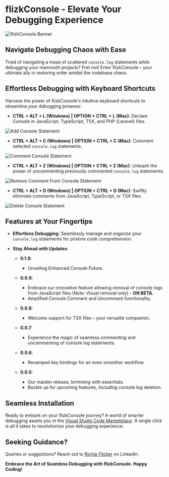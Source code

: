 # flizkConsole - Elevate Your Debugging Experience

![flizkConsole Banner](https://i.ibb.co/h220GMx/flizk-banner.jpg)

## Navigate Debugging Chaos with Ease

Tired of navigating a maze of scattered `console.log` statements while debugging your mammoth projects? Fret not! Enter flizkConsole – your ultimate ally in restoring order amidst the codebase chaos.

## Effortless Debugging with Keyboard Shortcuts

Harness the power of flizkConsole's intuitive keyboard shortcuts to streamline your debugging prowess:

- **CTRL + ALT + L (Windows) | OPTION + CTRL + L (Mac)**: Declare Console in JavaScript, TypeScript, TSX, and PHP (Laravel) files.

![Add Console Statement](https://i.ibb.co/sqGpQ7R/c01.gif)

- **CTRL + ALT + C (Windows) | OPTION + CTRL + C (Mac)**: Comment selected `console.log` statements.

![Comment Console Statement](https://i.ibb.co/x11G1gp/c02.gif)

- **CTRL + ALT + Z (Windows) | OPTION + CTRL + Z (Mac)**: Unleash the power of uncommenting previously commented `console.log` statements.

![Remove Comment From Console Statement](https://i.ibb.co/5cZ0KfW/c03.gif)

- **CTRL + ALT + D (Windows) | OPTION + CTRL + D (Mac)**: Swiftly eliminate comments from JavaScript, TypeScript, or TSX files.

![Delete Console Statement](https://i.ibb.co/0mz53Rz/c04.gif)

## Features at Your Fingertips

- **Effortless Debugging**: Seamlessly manage and organize your `console.log` statements for pristine code comprehension.

- **Stay Ahead with Updates**:
  - **0.1.9**:
    - Unveiling Enhanced Console Future.

  - **0.0.9**:
    - Embrace our innovative feature allowing removal of console logs from JavaScript files (Note: Visual removal only) - **ON BETA**.
    - Amplified Console Comment and Uncomment functionality.
  
  - **0.0.8**:
    - Welcome support for TSX files – your versatile companion.

  - **0.0.7**:
    - Experience the magic of seamless commenting and uncommenting of console log statements.

  - **0.0.6**:
    - Revamped key bindings for an even smoother workflow.

  - **0.0.5**:
    - Our maiden release, brimming with essentials.
    - Buckle up for upcoming features, including console log deletion.

## Seamless Installation

Ready to embark on your flizkConsole journey? A world of smarter debugging awaits you in the [Visual Studio Code Marketplace](https://marketplace.visualstudio.com/items?itemName=flizk.flizk-console). A single click is all it takes to revolutionize your debugging experience.

## Seeking Guidance?

Queries or suggestions? Reach out to [Richie Flicker](https://www.linkedin.com/in/richie-flicker-879828139/) on LinkedIn.

**Embrace the Art of Seamless Debugging with flizkConsole. Happy Coding!**

